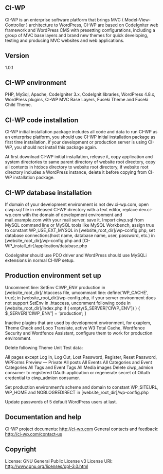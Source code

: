 CI-WP
------

CI-WP is an enterprise software platform that brings MVC ( Model-View-Controller ) architecture to WordPress, CI-WP are based on CodeIgniter web framework and WordPress CMS with presetting configurations, including a group of MVC base layers and brand new themes for quick developing, testing and producing MVC websites and web applications.

Version
-------

1.0.1


CI-WP environment
-----------------

PHP, MySql, Apache, CodeIgniter 3.x, CodeIgnit libraries, WordPress 4.8.x, WordPress plugins, CI-WP MVC Base Layers, Fuseki Theme and Fuseki Child Theme.


CI-WP code installation
-----------------------

CI-WP initial installation package includes all code and data to run CI-WP as an enterprise platform, you should use CI-WP initial installation package as first time installation, if your development or production server is using CI-WP, you should not install this package again.

At first download CI-WP initial installation, release it, copy application and system directories to same parent directory of website root directory, copy all contents in htdocs directory to website root directory, if website root directory includes a WordPress instance, delete it before copying from CI-WP installation package.


CI-WP database installation
---------------------------

If domain of your development environment is not dev.ci-wp.com, open ciwp.sql file in released CI-WP directory with a text editor, replace dev.ci-wp.com with the domain of development environment and mail.example.com with your mail server,  save it. Import  ciwp.sql from MySQL command line or MySQL tools like MySQL Workbench, assign true to constant WP_USE_EXT_MYSQL in [website_root_dir]/wp-config.php, set database connections(host name, database name, user, password, etc.) in [website_root_dir]/wp-config.php and [CI-WP_install_dir]/application/database.php

CodeIgniter should use PDO driver and WordPress should use MySQLi extensions in normal CI-WP setup.


Production environment set up
----------------------------

Uncomment line: SetEnv CIWP_ENV production in [website_root_dir]/.htaccess file, umcommant line: define(‘WP_CACHE’, true); in [website_root_dir]/wp-config.php, if your server environment does not support SetEnv in .htaccess, uncomment following code in [website_root_dir]/index.php
if ( empty($_SERVER[‘CIWP_ENV’]) ) {
  $_SERVER[‘CIWP_ENV’] = ‘production’;
}

Inactive plugins that are used by development environment, for exaplem,  Theme Check and  Loco Translate, active W3 Total Cache, Wordfence Security and Wordfence Assistant, configure them to work for production environment.

Delete following Theme Unit Test data:

All pages except Log In, Log Out, Lost Password, Register, Reset Password, WPForms Preview — Private
All posts
All Events
All Categories and Event Categories
All Tags and Event Tags
All Media images
Delete ciwp_admion consumer to registered OAuth application or regenerate secret of OAuth credential to ciwp_admion consumer.

Set production environment’s scheme and domain to constant WP_SITEURL, WP_HOME and NOBLOGREDIRECT in [website_root_dir]/wp-config.php

Update passwords of 5 default WordPress users at last.


Documentation and help
----------------------

CI-WP project documents: http://ci-wp.com
General contacts and feedback: http://ci-wp.com/contact-us


Copyright
---------

License: GNU General Public License v3
License URI: http://www.gnu.org/licenses/gpl-3.0.html
